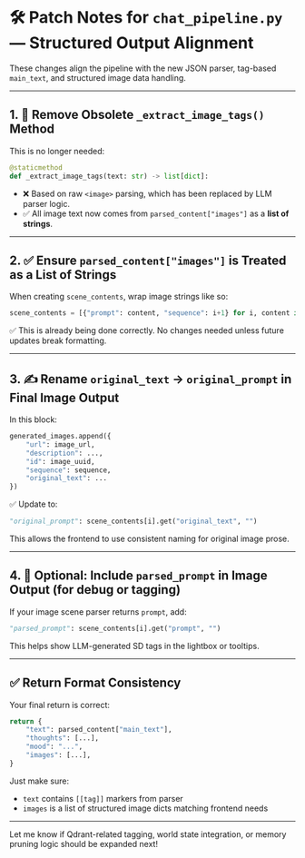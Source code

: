 # 🛠️ Patch Notes for `chat_pipeline.py` — Structured Output Alignment

These changes align the pipeline with the new JSON parser, tag-based `main_text`, and structured image data handling.

---

## 1. 🧼 Remove Obsolete `_extract_image_tags()` Method

This is no longer needed:
```python
@staticmethod
def _extract_image_tags(text: str) -> list[dict]:
```
- ❌ Based on raw `<image>` parsing, which has been replaced by LLM parser logic.
- ✅ All image text now comes from `parsed_content["images"]` as a **list of strings**.

---

## 2. ✅ Ensure `parsed_content["images"]` is Treated as a List of Strings

When creating `scene_contents`, wrap image strings like so:
```python
scene_contents = [{"prompt": content, "sequence": i+1} for i, content in enumerate(parsed_content["images"])]
```

✅ This is already being done correctly. No changes needed unless future updates break formatting.

---

## 3. ✍️ Rename `original_text` → `original_prompt` in Final Image Output

In this block:
```python
generated_images.append({
    "url": image_url,
    "description": ...,
    "id": image_uuid,
    "sequence": sequence,
    "original_text": ...
})
```

✅ Update to:
```python
"original_prompt": scene_contents[i].get("original_text", "")
```

This allows the frontend to use consistent naming for original image prose.

---

## 4. 🧪 Optional: Include `parsed_prompt` in Image Output (for debug or tagging)

If your image scene parser returns `prompt`, add:
```python
"parsed_prompt": scene_contents[i].get("prompt", "")
```

This helps show LLM-generated SD tags in the lightbox or tooltips.

---

## ✅ Return Format Consistency

Your final return is correct:
```python
return {
    "text": parsed_content["main_text"],
    "thoughts": [...],
    "mood": "...",
    "images": [...],
}
```

Just make sure:
- `text` contains `[[tag]]` markers from parser
- `images` is a list of structured image dicts matching frontend needs

---

Let me know if Qdrant-related tagging, world state integration, or memory pruning logic should be expanded next!